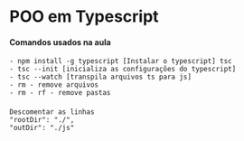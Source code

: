 # POO em Typescript

#### Comandos usados na aula
    - npm install -g typescript [Instalar o typescript] tsc
    - tsc --init [inicializa as configurações do typescript]
    - tsc --watch [transpila arquivos ts para js]
    - rm - remove arquivos
    - rm - rf - remove pastas
    
####
    Descomentar as linhas
    "rootDir": "./",
    "outDir": "./js"